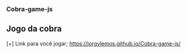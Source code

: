 ### Cobra-game-js

<h2>Jogo da cobra</h2>

[+] Link para você jogar; https://jorgylemos.github.io/Cobra-game-js/
